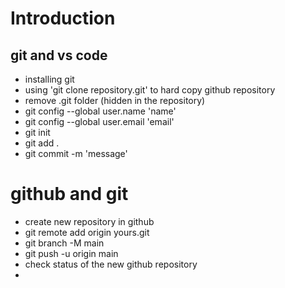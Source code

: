 # Introduction

## git and vs code
- installing git
- using 'git clone repository.git' to hard copy github repository
- remove .git folder (hidden in the repository)
- git config --global user.name 'name'
- git config --global user.email 'email'
- git init
- git add .
- git commit -m 'message'

# github and git
- create new repository in github
- git remote add origin yours.git
- git branch -M main
- git push -u origin main
- check status of the new github repository
- 